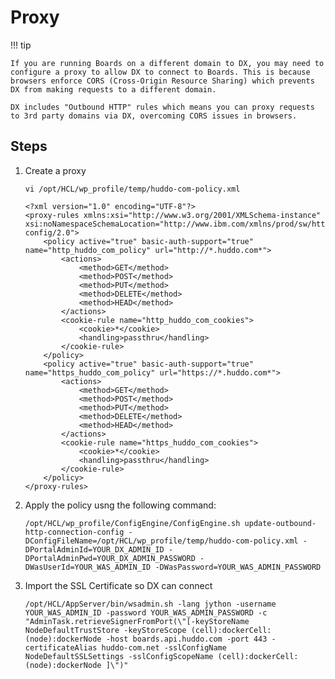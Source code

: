 # Proxy

!!! tip

    If you are running Boards on a different domain to DX, you may need to configure a proxy to allow DX to connect to Boards. This is because browsers enforce CORS (Cross-Origin Resource Sharing) which prevents DX from making requests to a different domain.

    DX includes "Outbound HTTP" rules which means you can proxy requests to 3rd party domains via DX, overcoming CORS issues in browsers.

## Steps

1.  Create a proxy

    `vi /opt/HCL/wp_profile/temp/huddo-com-policy.xml`

        <?xml version="1.0" encoding="UTF-8"?>
        <proxy-rules xmlns:xsi="http://www.w3.org/2001/XMLSchema-instance" xsi:noNamespaceSchemaLocation="http://www.ibm.com/xmlns/prod/sw/http/outbound/proxy-config/2.0">
            <policy active="true" basic-auth-support="true" name="http_huddo_com_policy" url="http://*.huddo.com*">
                <actions>
                    <method>GET</method>
                    <method>POST</method>
                    <method>PUT</method>
                    <method>DELETE</method>
                    <method>HEAD</method>
                </actions>
                <cookie-rule name="http_huddo_com_cookies">
                    <cookie>*</cookie>
                    <handling>passthru</handling>
                </cookie-rule>
            </policy>
            <policy active="true" basic-auth-support="true" name="https_huddo_com_policy" url="https://*.huddo.com*">
                <actions>
                    <method>GET</method>
                    <method>POST</method>
                    <method>PUT</method>
                    <method>DELETE</method>
                    <method>HEAD</method>
                </actions>
                <cookie-rule name="https_huddo_com_cookies">
                    <cookie>*</cookie>
                    <handling>passthru</handling>
                </cookie-rule>
            </policy>
        </proxy-rules>

1.  Apply the policy usng the following command:

        /opt/HCL/wp_profile/ConfigEngine/ConfigEngine.sh update-outbound-http-connection-config -DConfigFileName=/opt/HCL/wp_profile/temp/huddo-com-policy.xml -DPortalAdminId=YOUR_DX_ADMIN_ID -DPortalAdminPwd=YOUR_DX_ADMIN_PASSWORD -DWasUserId=YOUR_WAS_ADMIN_ID -DWasPassword=YOUR_WAS_ADMIN_PASSWORD

1.  Import the SSL Certificate so DX can connect

        /opt/HCL/AppServer/bin/wsadmin.sh -lang jython -username YOUR_WAS_ADMIN_ID -password YOUR_WAS_ADMIN_PASSWORD -c "AdminTask.retrieveSignerFromPort(\"[-keyStoreName NodeDefaultTrustStore -keyStoreScope (cell):dockerCell:(node):dockerNode -host boards.api.huddo.com -port 443 -certificateAlias huddo-com.net -sslConfigName NodeDefaultSSLSettings -sslConfigScopeName (cell):dockerCell:(node):dockerNode ]\")"
